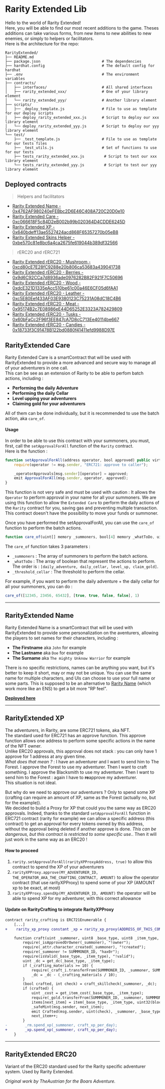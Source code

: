 # Rarity Extended Lib

Hello to the world of Rarity Extended!  
Here, you will be able to find our most recent additions to the game. Theses additions can take various forms, from new items to new abilities to new enemies, or simply to helpers or facilitators.  
Here is the architecture for the repo: 
```
RarityExtended/
├── README.md
├── package.json                            # The dependencies
├── hardhat.config                          # The default config for hardhat
├── .env                                    # The environment variables
├── contracts/
│   ├── interfaces/                         # All shared interfaces
│   ├── rarity_extended_xxx/                # One of your library element
│   └── rarity_extended_yyy/                # Another library element
├── scripts/
│   ├── _deploy_template.js                 # File to use as template for our deploy scripts
│   ├── deploy_rarity_extended_xxx.js       # Script to deploy our xxx library element
│   └── deploy_rarity_extended_yyy.js       # Script to deploy our yyy library element
└── test/
    ├── _test_template.js                   # File to use as template for our tests files
    ├── _test_utils.js                      # Set of functions to use for our tests
    ├── tests_rarity_extended_xxx.js         # Script to test our xxx library element
    └── tests_rarity_extended_yyy.js         # Script to test our yyy library element
```

## Deployed contracts
> Helpers and facilitators
- [Rarity Extended Name - 0x4762AF980240eFEBbc2D6E46C408A720C20D0e10](https://ftmscan.com/address/0x4762AF980240eFEBbc2D6E46C408A720C20D0e10)
- [Rarity Extended Care - 0xc066618F5c84D2eB002b99b020364D4CDDE6245D](https://ftmscan.com/address/0xc066618F5c84D2eB002b99b020364D4CDDE6245D)
- [Rarity Extended XP - 0x640bdeff13ae5527424acd868F65357270b05eB8](https://ftmscan.com/address/0x640bdeff13ae5527424acd868F65357270b05eB8)
- [Rarity Extended Skins Helper - 0xbe570c81e8bc6a4ca2675fe619044b389df32566](https://ftmscan.com/address/0xbe570c81e8bc6a4ca2675fe619044b389df32566)

> rERC20 and rERC721
- [Rarity Extended rERC20 - Mushroom - 0xcd80cE7E28fC9288e20b806ca53683a439041738](https://ftmscan.com/address/0xcd80cE7E28fC9288e20b806ca53683a439041738)
- [Rarity Extended rERC20 - Berries - 0x9d6C92CCa7d8936ade0976282B82F921F7C50696](https://ftmscan.com/address/0x9d6C92CCa7d8936ade0976282B82F921F7C50696)
- [Rarity Extended rERC20 - Wood - 0xdcE321D1335eAcc510be61c00a46E6CF05d6fAA1](https://ftmscan.com/address/0xdcE321D1335eAcc510be61c00a46E6CF05d6fAA1)
- [Rarity Extended rERC20 - Leather - 0xc5E80Eef433AF03E9380123C75231A08dC18C4B6](https://ftmscan.com/address/0xc5E80Eef433AF03E9380123C75231A08dC18C4B6)
- [Rarity Extended rERC20 - Meat - 0x95174B2c7E08986eE44D65252E3323A782429809](https://ftmscan.com/address/0x95174B2c7E08986eE44D65252E3323A782429809)
- [Rarity Extended rERC20 - Tusks - 0x60bFaCc2F96f3EE847cA7D8cC713Ee40114be667](https://ftmscan.com/address/0x60bFaCc2F96f3EE847cA7D8cC713Ee40114be667)
- [Rarity Extended rERC20 - Candies - 0x18733f3C91478B122bd0880f41411efd9988D97E](https://ftmscan.com/address/0x18733f3C91478B122bd0880f41411efd9988D97E)


## RarityExtended Care
Rarity Extended Care is a smartContract that will be used with RarityExtended to provide a more advanced and secure way to manage all of your adventurers in one call.  
This can be see as an extension of Rarity to be able to perfom batch actions, including :
- **Performing the daily Adventure**
- **Performing the daily Cellar**
- **Level upping your adventurers**
- **Claiming gold for your adventurers**

All of them can be done individually, but it is recommended to use the batch action, aka `care_of`.


#### Usage
In order to be able to use this contract with your summoners, you must, first, call the `setApprovalForAll` function of the `Rarity` contract.  
Here is the function :  
```js
function setApprovalForAll(address operator, bool approved) public virtual override {
    require(operator != msg.sender, "ERC721: approve to caller");

    _operatorApprovals[msg.sender][operator] = approved;
    emit ApprovalForAll(msg.sender, operator, approved);
}
```

This function is not very safe and must be used with caution : It allows the `Operator` to perform approval in your name for all your summoners. We are using this function to allow the `Extended Care` to perform the daily actions of the `Rarity` contract for you, saving gas and preventing multiple transaction. This contract doesn't have the possibility to move your funds or summoner.

Once you have performed the setApprovalForAll, you can use the `care_of` function to perform the batch actions.
```js
function care_of(uint[] memory _summoners, bool[4] memory _whatToDo, uint _threshold_cellar) external
```

The `care_of` function takes 3 parameters :
- `_summoners` : The array of summoners to perform the batch actions.
- `_whatToDo` : The array of boolean that represent the actions to perform. The order is : `[daily_adventure, daily_cellar, level_up, claim_gold]`.
- `_threshold_cellar` : The threshold to perform the cellar.

For example, if you want to perform the daily adventure + the daily cellar for all your summoners, you can do :
```js
care_of([12345, 23456, 65432], [true, true, false, false], 1)
```

-----------------------

## RarityExtended Name
Rarity Extended Name is a smartContract that will be used with RarityExtended to provide some personalization on the aventurers, allowing the players to set names for their characters, including :
- **The Firstname** aka `John` for example
- **The Lastname** aka `Doe` for example
- **The Surname** aka `The mighty Unknow Warrior` for example

There is no specific restrictions, names can be anything you want, but it's better to keep it short, may or may not be unique. You can use the same name for multiple characters, and UIs can choose to use your full name or some parts.
This is supposed to be an alternative to [Rarity Name](https://ftmscan.com/address/0xc73e1237a5a9ba5b0f790b6580f32d04a727dc19) (which work more like an ENS) to get a bit more "RP feel".

**[Deployed here](https://ftmscan.com/address/0x4762AF980240eFEBbc2D6E46C408A720C20D0e10)**

--------------


## RarityExtended XP
The adventurers, in Rarity, are some ERC721 tokens, aka NFT.  
The standard used for ERC721 has an approve function. This approve function allows one address to perform some specific actions in the name of the NFT owner.  
Unlike ERC20 approvals, this approval does not stack : you can only have 1 approve for 1 address at any given time.  
*What does that mean ?* : I have an adventurer and I want to send him to The Forest. I approve the Forest to use my adventurer. Then I want to craft something. I approve the Blacksmith to use my adventurer. Then I want to send him to the Forest : again I have to **re**approve my adventurer.  
This situation is not ideal.  

But why do we need to approve our adventurers ? Only to spend some XP (crafting can require an amount of XP, same as the Forest (actually no, but for the example)).  
We decided to build a Proxy for XP that could you the same way as ERC20 approvals. Indeed, thanks to the standard `setApprovalForAll` function in ERC721 contract (rarity for example) we can allow a specific address (this contract) to get an approval for every tokens owned by this address, without the approval being deleted if another approve is done. *This can be dangerous, but this contract is restricted to some specific use.*. Then it will just work in the same way as an ERC20 !  

#### How to proceed
1. `rarity.setApprovalForAll(rarityXPProxyAddress, true)` to allow this contract to spend the XP of your adventurers
2. `rarityXPProxy.approve(MY_ADVENTURER_ID, THE_OPERATOR_AKA_THE_CRAFTING_CONTRACT, AMOUNT)` to allow the operator contract (that use rarityXPProxy) to spend some of your XP (AMOUNT xp to be exact, at most)
3. `rarityXPProxy.spendXp(MY_ADVENTURER_ID, AMOUNT)` the operator will be able to spend XP for my adventurer, with this correct allowance

#### Update on RarityCrafting to integrate RarityXPProxy
```diff
contract rarity_crafting is ERC721Enumerable {
    [...]    
+    rarity_xp_proxy constant _xp = rarity_xp_proxy(ADDRESS_OF_THIS_CONTRACT);

    function craft(uint _summoner, uint8 _base_type, uint8 _item_type, uint _crafting_materials) external {
        require(_isApprovedOrOwner(_summoner), "!owner");
        require(_attr.character_created(_summoner), "!created");
        require(_summoner != SUMMMONER_ID, "hax0r");
        require(isValid(_base_type, _item_type), "!valid");
        uint _dc = get_dc(_base_type, _item_type);
        if (_crafting_materials >= 10) {
            require(_craft_i.transferFrom(SUMMMONER_ID, _summoner, SUMMMONER_ID, _crafting_materials), "!craft");
            _dc = _dc - (_crafting_materials / 10);
        }
        (bool crafted, int check) = craft_skillcheck(_summoner, _dc);
        if (crafted) {
            uint _cost = get_item_cost(_base_type, _item_type);
            require(_gold.transferFrom(SUMMMONER_ID, _summoner, SUMMMONER_ID, _cost), "!gold");
            items[next_item] = item(_base_type, _item_type, uint32(block.timestamp), _summoner);
            _safeMint(msg.sender, next_item);
            emit Crafted(msg.sender, uint(check), _summoner, _base_type, _item_type, _cost, _crafting_materials);
            next_item++;
        }
-        _rm.spend_xp(_summoner, craft_xp_per_day);
+        _xp.spend_xp(_summoner, craft_xp_per_day);
    }
```

----------------------

## RarityExtended ERC20
Variant of the ERC20 standard used for the Rarity specific adventurer system.
Used by Rarity Extended.

*Original work by TheAustrian for the Boars Adventure.*